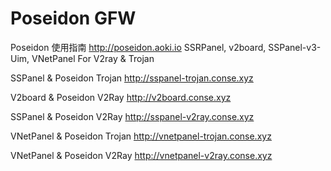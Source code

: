 # Poseidon GFW


Poseidon 使用指南 http://poseidon.aoki.io
SSRPanel, v2board, SSPanel-v3-Uim, VNetPanel For V2ray & Trojan

SSPanel & Poseidon Trojan
http://sspanel-trojan.conse.xyz

V2board & Poseidon V2Ray
http://v2board.conse.xyz

SSPanel & Poseidon V2Ray
http://sspanel-v2ray.conse.xyz

VNetPanel & Poseidon Trojan
http://vnetpanel-trojan.conse.xyz

VNetPanel & Poseidon V2Ray
http://vnetpanel-v2ray.conse.xyz
